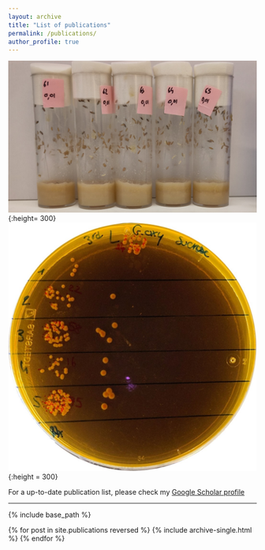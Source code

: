 ```yaml
---
layout: archive
title: "List of publications"
permalink: /publications/
author_profile: true
---
```


![](/images/vials1.jpg){:height= 300} ![](/images/petri.jpg){:height = 300}

For a up-to-date publication list, please check my [Google Scholar profile](https://scholar.google.fr/citations?user=1rPv6m4AAAAJ&hl=fr)  

___

{% include base_path %}

{% for post in site.publications reversed %}
  {% include archive-single.html %}
{% endfor %}
